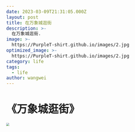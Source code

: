 ```yaml
---
date: 2023-03-09T21:31:05.000Z
layout: post
title: 在万象城逛街
description: >-
  在万象城逛街.
image: >-
  https://PurpleT-shirt.github.io/images/2.jpg
optimized_image: >-
  https://PurpleT-shirt.github.io/images/2.jpg
category: life
tags:
  - life
author: wangwei
---
```


# 《万象城逛街》

<img src="https://PurpleT-shirt.github.io/images/20230309160505_万象城吃凑凑火锅.jpg" style="zoom:50%;" />

